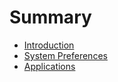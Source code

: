 # Summary

* [Introduction](README.md)
* [System Preferences](chapter1.md)
* [Applications](applications.md)

